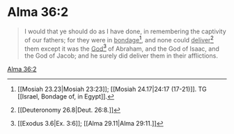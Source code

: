 # Alma 36:2

> I would that ye should do as I have done, in remembering the captivity of our fathers; for they were in <u>bondage</u>[^a], and none could <u>deliver</u>[^b] them except it was the <u>God</u>[^c] of Abraham, and the God of Isaac, and the God of Jacob; and he surely did deliver them in their afflictions.

[Alma 36:2](https://www.churchofjesuschrist.org/study/scriptures/bofm/alma/36?lang=eng&id=p2#p2)


[^a]: [[Mosiah 23.23|Mosiah 23:23]]; [[Mosiah 24.17|24:17 (17-21)]]. TG [[Israel, Bondage of, in Egypt]].
[^b]: [[Deuteronomy 26.8|Deut. 26:8.]]
[^c]: [[Exodus 3.6|Ex. 3:6]]; [[Alma 29.11|Alma 29:11.]]
